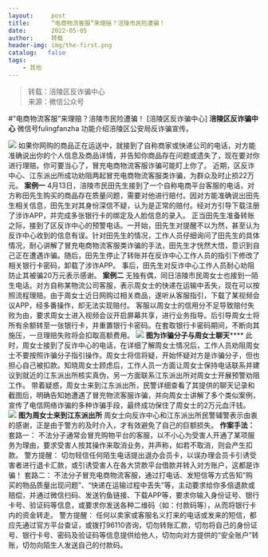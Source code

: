 ```yaml
---
layout:     post
title:      “电商物流客服”来理赔？涪陵市民险遭骗！
date:       2022-05-05
author:     转载
header-img: img/the-first.png
catalog:   false
tags:
    - 其他
---
```


<blockquote><p>转载：涪陵区反诈骗中心<br>
来源：微信公众号</p></blockquote>

#“电商物流客服”来理赔？涪陵市民险遭骗！
[涪陵区反诈骗中心]
**涪陵区反诈骗中心**
微信号fulingfanzha
功能介绍涪陵区公安局反诈骗宣传。

![]({{site.baseurl}}/postimg/Y82ERHRJuDQOQA7sAJzke5sQnPxKAv0z1EkLibmhqJq6tMK85EvdOWwiaa2GiakVtXFY13dsSsrmhQxpGJeI0icu7A.jpeg)
如果你网购的商品正在运送中，就接到了自称商家或快递公司的电话，对方能准确说出你的个人信息及商品详情，并告知你商品存在问题或遗失了，现在要对你进行理赔。你可要当心了，冒充电商物流客服诈骗可能盯上你了。
近期，区反诈中心、江东派出所成功劝阻两起冒充电商物流客服类诈骗，为群众及时止损22万元。
**案例一**
4月13日，涪陵市民田先生接到了一个自称电商平台客服的电话，对方称田先生购买的商品存在质量问题，需要对他进行赔付。因对方能准确说出田先生相关信息，田先生对其身份深信不疑，认为是正常的赔付。经对方引导下载注册了涉诈APP，并完成多张银行卡的绑定及人脸信息的录入。
正当田先生准备转账之际，接到了区反诈中心的预警电话。一开始，田先生对提醒不以为然，甚至认为反诈中心收到的信息有误。针对田先生的情况，工作人员仔细询问了田先生的具体情况，耐心讲解了冒充电商物流客服类诈骗的手法，田先生才恍然大悟，意识到自己正在遭遇诈骗。随后，田先生停止了转账并在反诈中心工作人员的指引下修改了相关银行卡密码，卸载了涉诈APP。
事后，田先生对反诈中心工作人员耐心劝阻防止其被骗20万元表示感谢。
**案例二**
无独有偶，同日涪陵市民周女士也接到一陌生电话。对方自称某物流公司客服，表示周女士的快递在运输中丢失，现在可以按照流程理赔。由于周女士近日网购过相关商品，遂听从客服指引，下载了某视频会议APP，经多番操作，却无法实现赔付。
客服以周女士的信用分不足导致赔付失败为由，要求周女士进入视频会议开启屏幕共享，进行业务指导。后引导周女士将所有余额转至一张银行卡，并重置银行卡密码。在套取银行卡密码期间，不断向其施压，一旦理赔失败将会扣取高额费用。
![]({{site.baseurl}}/postimg/nM8NWwbNctiaLXoH2aGSW761hUMplIiaCmFxoYk5UWWbbic22DamdaD6VmG1kpbjE4Pz3c8tiaPwNP5PEtzcsSSicKg.jpeg)
**图为诈骗分子与周女士聊天******
此时，周女士接到了反诈中心的电话，在详细了解周女士情况后，工作人员劝阻周女士不要按照诈骗分子指引操作。周女士将信将疑，开始怀疑对方是诈骗分子，但也担心自己被扣款。知晓周女士顾虑后，工作人员一方面让周女士保持电话联系并建议到就近的江东派出所核实真伪，另一方面联系江东派出所对周女士开展预警劝阻工作。
带着疑惑，周女士来到江东派出所，民警详细查看了其提供的聊天记录和截图后，明确告知她遭遇了冒充物流客服诈骗，并向周女士讲解了多个类似案例，宣传了电信网络诈骗的多种诈骗手段，最终成功保住了周女士的2万元血汗钱。
![]({{site.baseurl}}/postimg/nM8NWwbNctiaIH2c2gI2eMKPV9WuNibrEhB6Dq4ibnksc7ILQeuWEEicErvo1fIqDExRcHhT2YWc2ibWIzJGYGBsMUg.jpeg)
**图为周女士来到江东派出所**
周女士向反诈中心和江东派出所民警辅警表示由衷的感谢，正是由于警方的及时介入，才有效避免了自己的巨额损失。
**作案手法：**
套路一：
不法分子通常会冒充购物平台的客服，以不小心为受害人开通了某项服务为理由，要求受害人按其操作来取消业务，并声称，如若不取消，则会产生扣款。
警方提醒：
切勿轻信任何陌生电话提出退办会员卡，以误办理会员卡引诱受害者进行退卡汇款，或引诱受害人在各大贷款平台借款并转入对方账户，这都是诈骗！
套路二：
不法分子冒充电商物流客服，通过打电话、发短信等方式告知“购买的物品质量出现问题”、“快递在运输过程中丢失”等，主动要求给你多倍退款或赔偿，并通过微信扫码、发送钓鱼链接、下载APP等，要求你输入身份证号、银行卡号、验证码等信息，或要求你发送各种二维码（如：付款码等），从而将银行卡内的资金转走。
警方提醒：
任何以卖家或客服名义打来的电话或发来的短信，都应先通过官方平台查证，或拨打96110咨询，切勿转账汇款，切勿将自己的身份证号、银行卡号、密码及验证码等信息提供给他人，切勿向对方提供的“安全账户”转账，切勿向陌生人发送自己的付款码。
